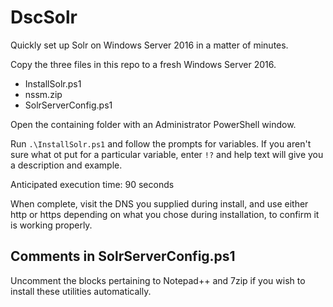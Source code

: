 # DscSolr
Quickly set up Solr on Windows Server 2016 in a matter of minutes.

Copy the three files in this repo to a fresh Windows Server 2016.
 - InstallSolr.ps1
 - nssm.zip
 - SolrServerConfig.ps1

Open the containing folder with an Administrator PowerShell window.

Run `.\InstallSolr.ps1` and follow the prompts for variables. If you aren't sure what ot put for a particular variable, enter `!?` and help text will give you a description and example.

Anticipated execution time: 90 seconds

When complete, visit the DNS you supplied during install, and use either http or https depending on what you chose during installation, to confirm it is working properly.

## Comments in SolrServerConfig.ps1

Uncomment the blocks pertaining to Notepad++ and 7zip if you wish to install these utilities automatically.